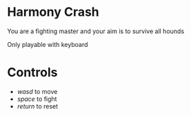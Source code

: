 # Harmony Crash
You are a fighting master and your aim is to survive all hounds

Only playable with keyboard

# Controls
- *wasd* to move
- *space* to fight
- *return* to reset
